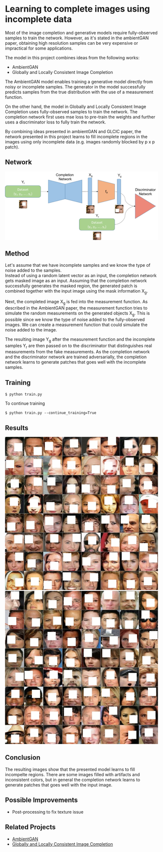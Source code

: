 # Learning to complete images using incomplete data  

Most of the image completion and generative models require fully-observed samples to train the network. However, as it's stated in the ambientGAN paper, obtaining high resolution samples can be very expensive or impractical for some applications.  

The model in this project combines ideas from the following works:  
* AmbientGAN  
* Globally and Locally Consistent Image Completion  

The AmbientGAN model enables training a generative model directly from noisy or incomplete samples. The generator in the model successfully predicts samples from the true distribution with the use of a measurement function.   

On the other hand, the model in Globally and Locally Consistent Image Completion uses fully-observed samples to train the network. The completion network first uses mse loss to pre-train the weights and further uses a discriminator loss to fully train the network.  

By combining ideas presented in ambientGAN and GLCIC paper, the network presented in this project learns to fill incomplete regions in the images using only incomplete data (e.g. images randomly blocked by p x p patch).  


## Network
![Alt text](images/network.png?raw=true "network")  


## Method
Let's assume that we have incomplete samples and we know the type of noise added to the samples.  
Instead of using a random latent vector as an input, the completion network gets masked image as an input. Assuming that the completion network successfully generates the masked region, the generated patch is combined together with the input image using the mask information X<sub>g</sub>.  

Next, the completed image X<sub>g</sub> is fed into the measurement function. As described in the AmbientGAN paper, the measurement function tries to simulate the random measurements on the generated objects X<sub>g</sub>. This is possible since we know the type of noise added to the fully-observed images. We can create a measurement function that could simulate the noise added to the image.  

The resulting image Y<sub>g</sub> after the measurement function and the incomplete samples Y<sub>r</sub> are then passed on to the discriminator that distinguishes real measurements from the fake measurements. As the completion network and the discriminator network are trained adversarially, the completion network learns to generate patches that goes well with the incomplete samples.    

## Training  
```
$ python train.py 
```

To continue training  
```
$ python train.py --continue_training=True
```


## Results  
![Alt text](images/block_patch_res_1.gif?raw=true "res_1")  
![Alt text](images/block_patch_res_2.gif?raw=true "res_2")  

## Conclusion  
The resulting images show that the presented model learns to fill incompelte regions. There are some images filled with artifacts and inconsistent colors, but in general the completion network learns to generate patches that goes well with the input image.  


## Possible Improvements  
* Post-processing to fix texture issue  


## Related Projects  
* [AmbientGAN](https://openreview.net/forum?id=Hy7fDog0b)
* [Globally and Locally Consistent Image Completion](http://hi.cs.waseda.ac.jp/~iizuka/projects/completion/en/)  

